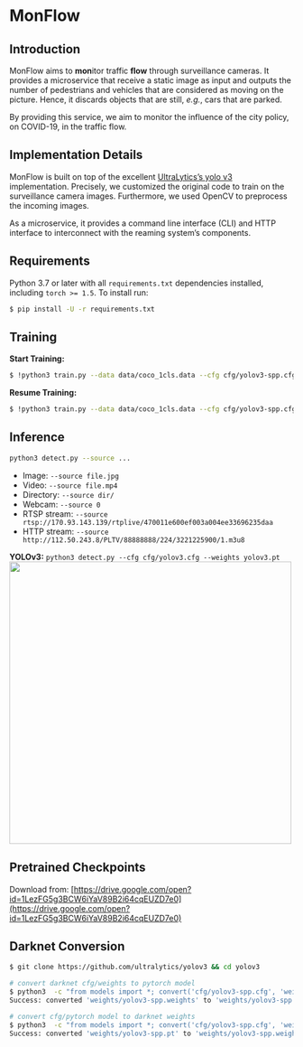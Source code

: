 # MonFlow

## Introduction

MonFlow aims to **mon**itor traffic **flow** through surveillance cameras. 
It provides a microservice that receive a static image as input and outputs the number of pedestrians and vehicles that are considered as moving on the picture. Hence, it discards objects that are still, *e.g.*, cars that are parked.

By providing this service, we aim to monitor the influence of the city policy, on COVID-19, in the traffic flow.

## Implementation Details

MonFlow is built on top of the excellent [UltraLytics’s yolo v3](https://github.com/ultralytics/yolov3) implementation. Precisely, we customized the original code to train on the surveillance camera images. Furthermore, we used OpenCV to preprocess the incoming images.

As a microservice, it provides a command line interface (CLI) and HTTP interface to interconnect with the reaming system’s components. 


## Requirements

Python 3.7 or later with all `requirements.txt` dependencies installed, including `torch >= 1.5`. To install run:
```bash
$ pip install -U -r requirements.txt
```

## Training

**Start Training:** 

```bash
$ !python3 train.py --data data/coco_1cls.data --cfg cfg/yolov3-spp.cfg --weights weights/yolov3-spp-ultralytics.pt
```

**Resume Training:**

```bash
$ !python3 train.py --data data/coco_1cls.data --cfg cfg/yolov3-spp.cfg --weights weights/last.pt --epochs 500
```

## Inference

```bash
python3 detect.py --source ...
```

- Image:  `--source file.jpg`
- Video:  `--source file.mp4`
- Directory:  `--source dir/`
- Webcam:  `--source 0`
- RTSP stream:  `--source rtsp://170.93.143.139/rtplive/470011e600ef003a004ee33696235daa`
- HTTP stream:  `--source http://112.50.243.8/PLTV/88888888/224/3221225900/1.m3u8`

**YOLOv3:** `python3 detect.py --cfg cfg/yolov3.cfg --weights yolov3.pt`  
<img src="https://user-images.githubusercontent.com/26833433/64067835-51d5b500-cc2f-11e9-982e-843f7f9a6ea2.jpg" width="500">


## Pretrained Checkpoints

Download from: [https://drive.google.com/open?id=1LezFG5g3BCW6iYaV89B2i64cqEUZD7e0](https://drive.google.com/open?id=1LezFG5g3BCW6iYaV89B2i64cqEUZD7e0)


## Darknet Conversion

```bash
$ git clone https://github.com/ultralytics/yolov3 && cd yolov3

# convert darknet cfg/weights to pytorch model
$ python3  -c "from models import *; convert('cfg/yolov3-spp.cfg', 'weights/yolov3-spp.weights')"
Success: converted 'weights/yolov3-spp.weights' to 'weights/yolov3-spp.pt'

# convert cfg/pytorch model to darknet weights
$ python3  -c "from models import *; convert('cfg/yolov3-spp.cfg', 'weights/yolov3-spp.pt')"
Success: converted 'weights/yolov3-spp.pt' to 'weights/yolov3-spp.weights'
```
